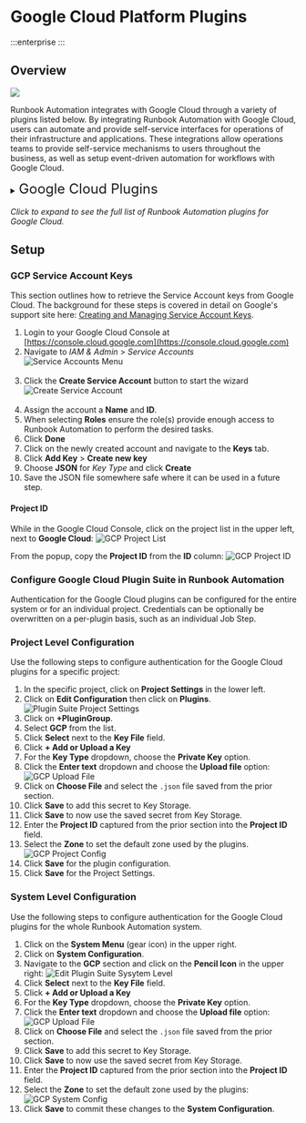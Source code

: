 # Google Cloud Platform Plugins

:::enterprise
:::

## Overview
![](/assets/img/gcp-icon.png)

Runbook Automation integrates with Google Cloud through a variety of plugins listed below.
By integrating Runbook Automation with Google Cloud, users can automate and provide self-service interfaces for operations of their infrastructure and applications.
These integrations allow operations teams to provide self-service mechanisms to users throughout the business, as well as setup event-driven automation for workflows with Google Cloud.

<details><summary> <font size="5">Google Cloud Plugins</font>
</summary>

|Plugin Name| Plugin Type| Description|
|:---------------------------------------------------------|:---------------------------------------------------------:|:---------------------------------------------------------|
|[**Start VM**](/manual/workflow-steps/gcp.md#gcp-vm-start)|Workflow Step|Start a Google Compute instance.|
|[**Stop VM**](/manual/workflow-steps/gcp.md#gcp-vm-stop)|Workflow Step|Stop a Google Compute instance.|
|[**Restart VM**](/manual/workflow-steps/gcp.md#gcp-vm-restart)|Workflow Step|Restart a Google Compute instance.|
|[**Delete VM**](/manual/workflow-steps/gcp.md#gcp-vm-delete)|Workflow Step|Delete a Google Compute instance.|
|[**Restart SQL Instance**](/manual/workflow-steps/gcp.md#gcp-sqlinstance-restart)|Workflow Step|Restart a Google Cloud SQL instance.|
|[**Capture VM Snapshot**](/manual/workflow-steps/gcp.md#gcp-vm-capture-snapshot)|Workflow Step|Capture a snapshot of a Google Compute instance.|
|[**Update Autoscaling Policy**](/manual/workflow-steps/gcp.md#gcp-vm-update-autoscaling-policy)|Workflow Step|Update an autoscaling policy of Google Compute instances.|
|[**Enable VPC Network Peering**](/manual/workflow-steps/gcp.md#gcp-enable-vpc-network-peering)|Workflow Step|Enable VPC connections between networks using VPC peering.|
|[**Create Resource**](/manual/workflow-steps/gcp.md#gcp-create-resource)|Workflow Step|Create a new Google Compute instance.|
|[**Configure VPC Log**](/manual/workflow-steps/gcp.md#gcp-configure-vpc-log)|Workflow Step|Enable flow logs for GCP Compute instance.|
|[**Compute VM Node Source**](/manual/projects/resource-model-sources/gcp)|Node Source|Retrieve Google Compute instances and populate them into the Node Inventory.|
|[**Compute VM Health Check**](/manual/healthcheckplugins/gcp-compute-healthcheck)|Health Check|Provide health status on Compute instance based on whether the instance is running.|
|[**Start VM**](/manual/node-steps/gcp.md#gcp-vm-start)|Node Step|Start a Google Compute instance.|
|[**Stop VM**](/manual/node-steps/gcp.md#gcp-vm-stop)|Node Step|Stop a Google Compute instance.|
|[**Restart VM**](/manual/node-steps/gcp.md#gcp-vm-restart)|Node Step|Restart a Google Compute instance.|
|[**Delete VM**](/manual/node-steps/gcp.md#gcp-vm-delete)|Node Step|Delete a Google Compute instance.|
</details>
<br>
<em>Click to expand to see the full list of Runbook Automation plugins for Google Cloud.</em>

## Setup

### GCP Service Account Keys

This section outlines how to retrieve the Service Account keys from Google Cloud. The background for these steps is covered in detail on Google's support site here: [Creating and Managing Service Account Keys](https://cloud.google.com/iam/docs/creating-managing-service-account-keys).

1. Login to your Google Cloud Console at [https://console.cloud.google.com](https://console.cloud.google.com)
2. Navigate to _IAM & Admin_ > _Service Accounts_<br>
   ![Service Accounts Menu](/assets/img/howto-gcp-svcacctmenu.png)<br><br>
3. Click the **Create Service Account** button to start the wizard<br>
   ![Create Service Account](/assets/img/howto-gcp-createsvcacct.png)<br><br>
4. Assign the account a **Name** and **ID**.
5. When selecting **Roles** ensure the role(s) provide enough access to Runbook Automation to perform the desired tasks.
6. Click **Done**
7. Click on the newly created account and navigate to the **Keys** tab.
8. Click **Add Key** > **Create new key**
9. Choose **JSON** for _Key Type_ and click **Create**
10. Save the JSON file somewhere safe where it can be used in a future step.

#### Project ID

While in the Google Cloud Console, click on the project list in the upper left, next to **Google Cloud**:
![GCP Project List](/assets/img/gcp-project-list.png)

From the popup, copy the **Project ID** from the **ID** column:
![GCP Project ID](/assets/img/gcp-project-id.png)

### Configure Google Cloud Plugin Suite in Runbook Automation

Authentication for the Google Cloud plugins can be configured for the entire system or for an individual project. 
Credentials can be optionally be overwritten on a per-plugin basis, such as an individual Job Step.

### Project Level Configuration
Use the following steps to configure authentication for the Google Cloud plugins for a specific project:

1. In the specific project, click on **Project Settings** in the lower left.
2. Click on **Edit Configuration** then click on **Plugins**.
   ![Plugin Suite Project Settings](/assets/img/plugin-groups-project-settings.png)<br>
3. Click on **+PluginGroup**.
4. Select **GCP** from the list.
5. Click **Select** next to the **Key File** field.
6. Click **+ Add or Upload a Key**
7. For the **Key Type** dropdown, choose the **Private Key** option.
8. Click the **Enter text** dropdown and choose the **Upload file** option:
    ![GCP Upload File](/assets/img/gcp-upload-file.png)
9. Click on **Choose File** and select the `.json` file saved from the prior section.
10. Click **Save** to add this secret to Key Storage.
11. Click **Save** to now use the saved secret from Key Storage.
12. Enter the **Project ID** captured from the prior section into the **Project ID** field.
13. Select the **Zone** to set the default zone used by the plugins.
    ![GCP Project Config](/assets/img/gcp-plugins-project-config.png)
14. Click **Save** for the plugin configuration.
15. Click **Save** for the Project Settings.

### System Level Configuration

Use the following steps to configure authentication for the Google Cloud plugins for the whole Runbook Automation system.

1. Click on the **System Menu** (gear icon) in the upper right.
2. Click on **System Configuration**.
3. Navigate to the **GCP** section and click on the **Pencil Icon** in the upper right:
   ![Edit Plugin Suite Sysytem Level](/assets/img/gcp-edit-plugingroup-system.png)
4. Click **Select** next to the **Key File** field.
5. Click **+ Add or Upload a Key**
6. For the **Key Type** dropdown, choose the **Private Key** option.
7. Click the **Enter text** dropdown and choose the **Upload file** option:
   ![GCP Upload File](/assets/img/gcp-upload-file.png)
8. Click on **Choose File** and select the `.json` file saved from the prior section.
9. Click **Save** to add this secret to Key Storage.
10. Click **Save** to now use the saved secret from Key Storage.
11. Enter the **Project ID** captured from the prior section into the **Project ID** field.
12. Select the **Zone** to set the default zone used by the plugins:
    ![GCP System Config](/assets/img/gcp-system-config.png)
13. Click **Save** to commit these changes to the **System Configuration**.